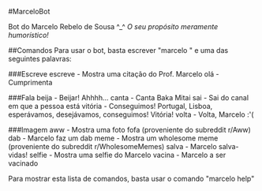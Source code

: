 #MarceloBot

Bot do Marcelo Rebelo de Sousa ^_^ _O seu propósito meramente humorístico!_

##Comandos
Para usar o bot, basta escrever "marcelo " e uma das seguintes palavras:

###Escreve
  escreve - Mostra uma citação do Prof. Marcelo
  olá - Cumprimenta

###Fala
  beija - Beijar! Ahhhh...
  canta - Canta Baka Mitai
  sai - Sai do canal em que a pessoa está
  vitória - Conseguimos! Portugal, Lisboa, esperávamos, desejávamos, conseguimos! Vitória!
  volta - Volta, Marcelo :'(

###Imagem
  aww - Mostra uma foto fofa (proveniente do subreddit r/Aww)
  dab - Marcelo faz um dab
  meme - Mostra um wholesome meme (proveniente do subreddit r/WholesomeMemes)
  salva - Marcelo salva-vidas!
  selfie - Mostra uma selfie do Marcelo
  vacina - Marcelo a ser vacinado

Para mostrar esta lista de comandos, basta usar o comando "marcelo help"